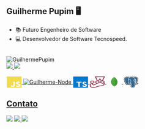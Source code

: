 ##  Guilherme Pupim 🖥️​​
- 📚 Futuro Engenheiro de Software
- 💻 Desenvolvedor de Software Tecnospeed.

##

<div style="display: inline_block">
 <img align="center" alt="GuilhermePupim" height="100" width="420" src='https://www.codewars.com/users/GuilhermePupim/badges/large'>
</div>


<div>
  <a href="https://github.com/GuilhermePupim">
  <img height="180em" src="https://github-readme-stats.vercel.app/api?username=GuilhermePupim&show_icons=true&theme=dracula&include_all_commits=true&count_private=true"/>
  <img height="180em" src="https://github-readme-stats.vercel.app/api/top-langs/?username=GuilhermePupim&layout=compact&langs_count=7&theme=dracula"/>
<div/>
    
 <div style="display: inline_block"><br>
  <img align="center" alt="Guilherme-Js" height="30" width="40" src="https://raw.githubusercontent.com/devicons/devicon/master/icons/javascript/javascript-plain.svg">
  <img align="center" alt="Guilherme-Node" height="30" width="40" src="https://cdn.jsdelivr.net/gh/devicons/devicon/icons/nodejs/nodejs-original.svg">
  <img align="center" alt="Guilherme-TypeScript" height="30" width="40" src="https://github.com/devicons/devicon/blob/master/icons/typescript/typescript-original.svg">
  <img align="center" alt="Guilherme-Jest" height="30" width="40" src="https://github.com/devicons/devicon/blob/master/icons/jest/jest-plain.svg">
  <img align="center" alt="Guilherme-Mongo" height="30" width="40" src="https://github.com/devicons/devicon/blob/master/icons/mongodb/mongodb-original.svg">
  <img align="center" alt="Guilherme-PostGresql" height="30" width="40" src="https://github.com/devicons/devicon/blob/master/icons/postgresql/postgresql-original.svg">
<!--   <img align="center" alt="Guilherme-Vue" height="30" width="40" src="https://github.com/devicons/devicon/blob/master/icons/vuejs/vuejs-original.svg"> -->
</div>  
    
## Contato
    
<div>
  <a href="https://instagram.com/guilherme_pupim_" target="_blank"><img src="https://img.shields.io/badge/-Instagram-%23E4405F?style=for-the-badge&logo=instagram&logoColor=white" target="_blank"></a>
  <a href="https://www.linkedin.com/in/guilherme-pupim-4766a0209/" target="_blank"><img src="https://img.shields.io/badge/-LinkedIn-%230077B5?style=for-the-badge&logo=linkedin&logoColor=white" target="_blank"</a> 
  <a href = "mailto: guilherme.hpupim@gmail.com"><img src="https://img.shields.io/badge/-Gmail-%23333?style=for-the-badge&logo=gmail&logoColor=white" target="_blank"></a>
</div>
